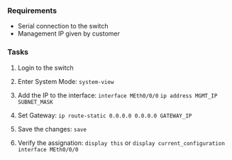 ### **Requirements**
- Serial connection to the switch
- Management IP given by customer

### **Tasks**
1. Login to the switch

2. Enter System Mode:
	`system-view`

3. Add the IP to the interface:
	`interface MEth0/0/0`
	`ip address MGMT_IP SUBNET_MASK`

4. Set Gateway:
	`ip route-static 0.0.0.0 0.0.0.0 GATEWAY_IP`

5. Save the changes:
	`save`

6. Verify the assignation:
	`display this` or `display current_configuration interface MEth0/0/0`